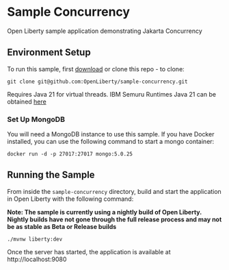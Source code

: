 # Sample Concurrency
Open Liberty sample application demonstrating Jakarta Concurrency 

## Environment Setup
To run this sample, first [download](https://github.com/OpenLiberty/sample-concurrency/archive/refs/heads/main.zip) or clone this repo - to clone:
```shell
git clone git@github.com:OpenLiberty/sample-concurrency.git
```

Requires Java 21 for virtual threads. IBM Semuru Runtimes Java 21 can be obtained [here](https://developer.ibm.com/languages/java/semeru-runtimes/downloads/)


### Set Up MongoDB
You will need a MongoDB instance to use this sample. If you have Docker installed, you can use the following command to start a mongo container:
```shell
docker run -d -p 27017:27017 mongo:5.0.25
```

## Running the Sample
From inside the `sample-concurrency` directory, build and start the application in Open Liberty with the following command: 

**Note: The sample is currently using a nightly build of Open Liberty. Nightly builds have not gone through the full release process and may not be as stable as Beta or Release builds**

```shell
./mvnw liberty:dev
```

Once the server has started, the application is available at http://localhost:9080